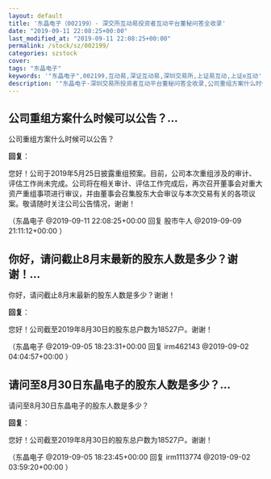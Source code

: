 ```yaml
---
layout: default
title: '东晶电子（002199）- 深交所互动易投资者互动平台董秘问答全收录'
date: "2019-09-11 22:08:25+00:00"
last_modified_at: "2019-09-11 22:08:25+00:00"
permalink: /stock/sz/002199/
categories: szstock
cover: 
tags: "东晶电子"
keywords: '"东晶电子",002199,互动易,深证互动易,深圳交易所,上证易互动,上证e互动'
description: '"东晶电子-深圳交易所投资者互动平台董秘问答全收录,公司重组方案什么时候可以公告？"'
---
```


## 公司重组方案什么时候可以公告？...

公司重组方案什么时候可以公告？

**回复**：

您好！公司于2019年5月25日披露重组预案。目前，公司本次重组涉及的审计、评估工作尚未完成。公司将在相关审计、评估工作完成后，再次召开董事会对重大资产重组事项进行审议，并由董事会召集股东大会审议与本次交易有关的各项议案。敬请随时关注公司公告情况，谢谢！ 

（东晶电子  @2019-09-11 22:08:25+00:00 回复 股市牛人  @2019-09-09 21:11:12+00:00 ）

## 你好，请问截止8月末最新的股东人数是多少？谢谢！...

你好，请问截止8月末最新的股东人数是多少？谢谢！

**回复**：

您好！公司截至2019年8月30日的股东总户数为18527户。谢谢！ 

（东晶电子  @2019-09-05 18:23:31+00:00 回复 irm462143  @2019-09-02 04:04:57+00:00 ）

## 请问至8月30日东晶电子的股东人数是多少？...

请问至8月30日东晶电子的股东人数是多少？

**回复**：

您好！公司截至2019年8月30日的股东总户数为18527户。谢谢！ 

（东晶电子  @2019-09-05 18:23:45+00:00 回复 irm1113774  @2019-09-02 03:59:20+00:00 ）

